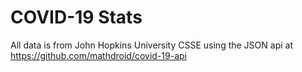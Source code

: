 # COVID-19 Stats

All data is from John Hopkins University CSSE using the JSON api at https://github.com/mathdroid/covid-19-api
